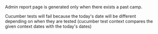 Admin report page is generated only when there exists a past camp.

Cucumber tests will fail because the today's date will be different depending on when they are tested
(cucumber test context compares the given context dates with the today's dates)
